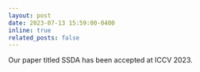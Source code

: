 ```yaml
---
layout: post
date: 2023-07-13 15:59:00-0400
inline: true
related_posts: false
---
```


Our paper titled SSDA has been accepted at ICCV 2023.
